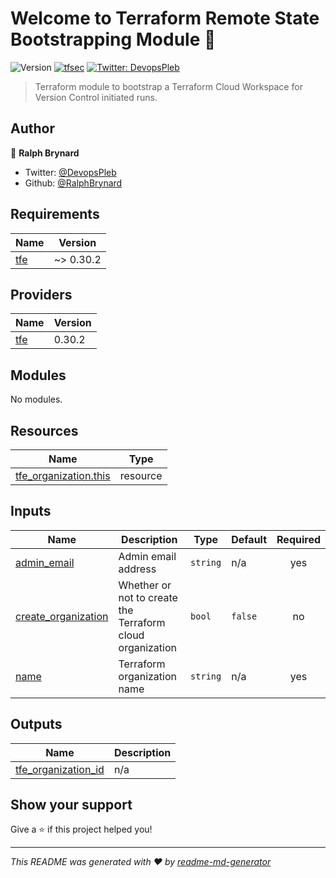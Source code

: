 # Welcome to Terraform Remote State Bootstrapping Module 👋
![Version](https://img.shields.io/badge/version-v0.0.4-blue.svg?cacheSeconds=2592000)
[![tfsec](https://github.com/BrynardSecurity-terraform/terraform-remote-state-bootstrap/actions/workflows/tfsec.yml/badge.svg)](https://github.com/BrynardSecurity-terraform/terraform-remote-state-bootstrap/actions/workflows/tfsec.yml)
[![Twitter: DevopsPleb](https://img.shields.io/twitter/follow/DevopsPleb.svg?style=social)](https://twitter.com/DevopsPleb)

> Terraform module to bootstrap a Terraform Cloud Workspace for Version Control initiated runs.

## Author

👤 **Ralph Brynard**

* Twitter: [@DevopsPleb](https://twitter.com/DevopsPleb)
* Github: [@RalphBrynard](https://github.com/RalphBrynard)

<!-- BEGINNING OF PRE-COMMIT-TERRAFORM DOCS HOOK -->
## Requirements

| Name | Version |
|------|---------|
| <a name="requirement_tfe"></a> [tfe](#requirement\_tfe) | ~> 0.30.2 |

## Providers

| Name | Version |
|------|---------|
| <a name="provider_tfe"></a> [tfe](#provider\_tfe) | 0.30.2 |

## Modules

No modules.

## Resources

| Name | Type |
|------|------|
| [tfe_organization.this](https://registry.terraform.io/providers/hashicorp/tfe/latest/docs/resources/organization) | resource |

## Inputs

| Name | Description | Type | Default | Required |
|------|-------------|------|---------|:--------:|
| <a name="input_admin_email"></a> [admin\_email](#input\_admin\_email) | Admin email address | `string` | n/a | yes |
| <a name="input_create_organization"></a> [create\_organization](#input\_create\_organization) | Whether or not to create the Terraform cloud organization | `bool` | `false` | no |
| <a name="input_name"></a> [name](#input\_name) | Terraform organization name | `string` | n/a | yes |

## Outputs

| Name | Description |
|------|-------------|
| <a name="output_tfe_organization_id"></a> [tfe\_organization\_id](#output\_tfe\_organization\_id) | n/a |
<!-- END OF PRE-COMMIT-TERRAFORM DOCS HOOK -->

## Show your support

Give a ⭐️ if this project helped you!


***
_This README was generated with ❤️ by [readme-md-generator](https://github.com/kefranabg/readme-md-generator)_

